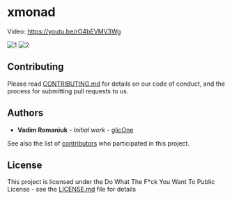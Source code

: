 # xmonad
Video: https://youtu.be/rO4bEVMV3Wg

![1](https://i.imgur.com/uJkgUPR.png)
![2](https://i.imgur.com/RYD3B08.png)

## Contributing

Please read [CONTRIBUTING.md](CONTRIBUTING.md) for details on our code of conduct, and the process for submitting pull requests to us.

## Authors

* **Vadim Romaniuk** - *Initial work* - [glicOne](https://github.com/RomaniukVadim)

See also the list of [contributors](https://github.com/RomaniukVadim/xmonad/contributors) who participated in this project.

## License

This project is licensed under the Do What The F*ck You Want To Public License - see the [LICENSE.md](LICENSE.md) file for details
